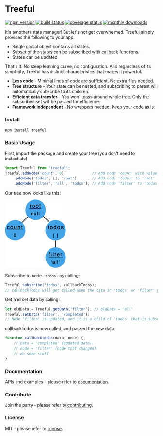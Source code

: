 # Treeful
[![npm version][npm-img]][npm-url] [![build status][travis-img]][travis-url] [![coverage status][coveralls-img]][coveralls-url] [![monthly downloads][downloads-img]][downloads-url]

It's a(nother) state manager! But let's not get overwhelmed. Treeful simply provides the following to your app.

* Single global object contains all states.
* Subset of the states can be subscribed with callback functions.
* States can be updated.

That's it. No steep learning curve, no configuration. And regardless of its simplicity, Treeful has distinct characteristics that makes it powerful.

* **Less code** - Minimal lines of code are sufficient. No extra files needed.
* **Tree structure** - Your state can be nested, and subscribing to parent will automatically subscribe to its children.
* **Efficient data transfer** - You won't pass around whole tree. Only the subscribed set will be passed for efficiency.
* **Framework independent** - No wrappers needed. Keep your code as is.

### Install
```sh
npm install treeful
```

### Basic Usage
First, import the package and create your tree (you don't need to instantiate)

```js
import Treeful from 'treeful';
Treeful.addNode('count', 0)             // Add node 'count' with value 0 (to 'root')
    .addNode('todos', [], 'root')       // Add node 'todos' to 'root'
    .addNode('filter', 'all', 'todos'); // Add node 'filter' to 'todos' with value of 'all'
```

Our tree now looks like this:

![Tree](tree.png)

Subscribe to node `'todos'` by calling:
```js
Treeful.subscribe('todos', callbackTodos);
// callbackTodos will get called when the data in 'todos' or 'filter' gets updated
```

Get and set data by calling:
```js
let oldData = Treeful.getData('filter'); // oldData = 'all'
Treeful.setData('filter', 'completed');
// Node 'filter' is updated, and it is a child of 'todos' that is subscribed to callbackTodos
```

callbackTodos is now called, and passed the new data
```js
function callbackTodos(data, node) {
    // data = 'completed' (updated data)
    // node = 'filter' (node that changed)
    // do some stuff
}
```

### Documentation
APIs and examples - please refer to [documentation](https://jsful.gitbooks.io/treeful/content/motivation.html).

### Contribute
Join the party - please refer to [contributing](https://github.com/jsful/treeful/blob/master/CONTRIBUTING.md).

### License
MIT - please refer to [license](https://github.com/jsful/treeful/blob/master/LICENSE).

[npm-url]: https://www.npmjs.org/package/treeful
[npm-img]: https://img.shields.io/npm/v/treeful.svg
[downloads-url]: https://www.npmjs.org/package/treeful
[downloads-img]: https://img.shields.io/npm/dm/treeful.svg
[travis-url]: https://travis-ci.org/jsful/treeful?branch=master
[travis-img]: https://travis-ci.org/jsful/treeful.svg?branch=master
[coveralls-url]: https://coveralls.io/github/jsful/treeful?branch=master
[coveralls-img]: https://coveralls.io/repos/github/jsful/treeful/badge.svg?branch=master